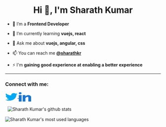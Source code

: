 <h1 align="center">Hi 👋, I'm Sharath Kumar</h1>

- 🔭 I’m a **Frontend Developer**

- 🌱 I’m currently learning **vuejs, react**

- 💬 Ask me about **vuejs, angular, css**

- 📫 You can reach me **[@sharathkr](mailto:sharathkr@protonmail.com)**

- ⚡ I'm **gaining good experience at enabling a better experience**

<hr />

<h3 align="left">Connect with me:</h3>
<p align="left">
  <a href="https://twitter.com/sharathkumar106" target="blank">
    <img align="center" src="assets/twitter.svg" alt="twitter profile of sharath kumar" height="30" width="40" />
  </a>
  <a href="https://linkedin.com/in/sharathkumarkr" target="blank">
    <img align="center" src="assets/linked-in.svg" alt="linkedin profile of sharath kumar" height="30" width="40" />
  </a>
</p>

<p>&nbsp;
  <img align="center" src="https://github-readme-stats.vercel.app/api?username=shaarkr&show_icons=true&locale=en&theme=vue" alt="Sharath Kumar's github stats" />
</p>

<p>
  <img align="center" src="https://github-readme-stats.vercel.app/api/top-langs/?username=shaarkr&langs_count=3&layout=compact&theme=vue" alt="Sharath Kumar's most used languages" />
</p>
